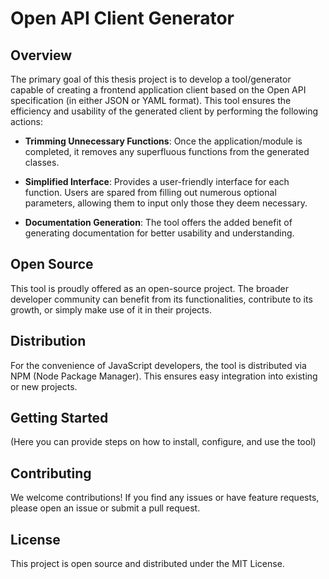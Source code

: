 # Open API Client Generator

## Overview

The primary goal of this thesis project is to develop a tool/generator capable of creating a frontend application client based on the Open API specification (in either JSON or YAML format). This tool ensures the efficiency and usability of the generated client by performing the following actions:

- **Trimming Unnecessary Functions**: Once the application/module is completed, it removes any superfluous functions from the generated classes.

- **Simplified Interface**: Provides a user-friendly interface for each function. Users are spared from filling out numerous optional parameters, allowing them to input only those they deem necessary.

- **Documentation Generation**: The tool offers the added benefit of generating documentation for better usability and understanding.

## Open Source

This tool is proudly offered as an open-source project. The broader developer community can benefit from its functionalities, contribute to its growth, or simply make use of it in their projects.

## Distribution

For the convenience of JavaScript developers, the tool is distributed via NPM (Node Package Manager). This ensures easy integration into existing or new projects.

## Getting Started

(Here you can provide steps on how to install, configure, and use the tool)

## Contributing

We welcome contributions! If you find any issues or have feature requests, please open an issue or submit a pull request.

## License

This project is open source and distributed under the MIT License. 


